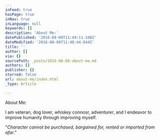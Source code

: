 ```yaml
---
inFeed: true
hasPage: true
inNav: true
inLanguage: null
keywords: []
description: 'About Me:'
datePublished: '2016-08-09T11:49:11.340Z'
dateModified: '2016-08-09T11:48:44.044Z'
title: ''
author: []
via: {}
sourcePath: _posts/2016-08-08-about-me.md
authors: []
publisher: {}
starred: false
url: about-me/index.html
_type: Article

---
```

About Me:

I am veteran, dog lover, _whiskey_ connosr, adventurer, and I endeavor to improve humanity through improving myself.

"_Character cannot be purchased, bargained for, rented or imported from afar_."